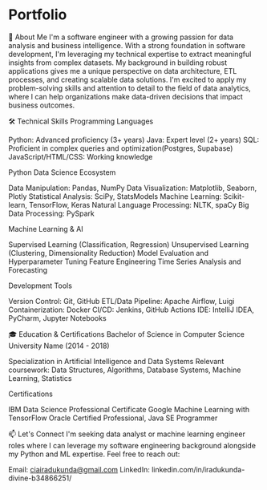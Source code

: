 # Portfolio

👋 About Me
I'm a software engineer with a growing passion for data analysis and business intelligence. With a strong foundation in software development, I'm leveraging my technical expertise to extract meaningful insights from complex datasets. My background in building robust applications gives me a unique perspective on data architecture, ETL processes, and creating scalable data solutions.
I'm excited to apply my problem-solving skills and attention to detail to the field of data analytics, where I can help organizations make data-driven decisions that impact business outcomes.

🛠️ Technical Skills
Programming Languages

Python: Advanced proficiency (3+ years)
Java: Expert level (2+ years)
SQL: Proficient in complex queries and optimization(Postgres, Supabase)
JavaScript/HTML/CSS: Working knowledge

Python Data Science Ecosystem

Data Manipulation: Pandas, NumPy
Data Visualization: Matplotlib, Seaborn, Plotly
Statistical Analysis: SciPy, StatsModels
Machine Learning: Scikit-learn, TensorFlow, Keras
Natural Language Processing: NLTK, spaCy
Big Data Processing: PySpark

Machine Learning & AI

Supervised Learning (Classification, Regression)
Unsupervised Learning (Clustering, Dimensionality Reduction)
Model Evaluation and Hyperparameter Tuning
Feature Engineering
Time Series Analysis and Forecasting

Development Tools

Version Control: Git, GitHub
ETL/Data Pipeline: Apache Airflow, Luigi
Containerization: Docker
CI/CD: Jenkins, GitHub Actions
IDE: IntelliJ IDEA, PyCharm, Jupyter Notebooks

🎓 Education & Certifications
Bachelor of Science in Computer Science
University Name (2014 - 2018)

Specialization in Artificial Intelligence and Data Systems
Relevant coursework: Data Structures, Algorithms, Database Systems, Machine Learning, Statistics

Certifications

IBM Data Science Professional Certificate
Google Machine Learning with TensorFlow
Oracle Certified Professional, Java SE Programmer

📫 Let's Connect
I'm seeking data analyst or machine learning engineer roles where I can leverage my software engineering 
background alongside my Python and ML expertise. Feel free to reach out:

Email: ciairadukunda@gmail.com
LinkedIn: linkedin.com/in/iradukunda-divine-b34866251/
